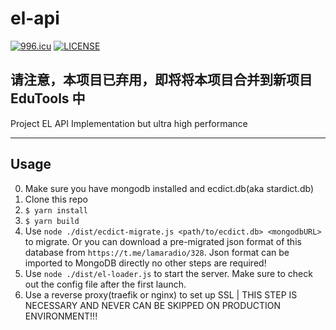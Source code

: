 # el-api

[![996.icu](https://img.shields.io/badge/link-996.icu-red.svg)](https://996.icu)
[![LICENSE](https://img.shields.io/badge/license-Anti%20996-blue.svg)](https://github.com/996icu/996.ICU/blob/master/LICENSE)

## 请注意，本项目已弃用，即将将本项目合并到新项目 EduTools 中

Project EL API Implementation but ultra high performance

---

## Usage

0. Make sure you have mongodb installed and ecdict.db(aka stardict.db)
1. Clone this repo
2. `$ yarn install`
3. `$ yarn build`
4. Use `node ./dist/ecdict-migrate.js <path/to/ecdict.db> <mongodbURL>` to migrate. Or you can download a pre-migrated json format of this database from `https://t.me/lamaradio/328`. Json format can be imported to MongoDB directly no other steps are required!
5. Use `node ./dist/el-loader.js` to start the server. Make sure to check out the config file after the first launch.
6. Use a reverse proxy(traefik or nginx) to set up SSL | THIS STEP IS NECESSARY AND NEVER CAN BE SKIPPED ON PRODUCTION ENVIRONMENT!!!

